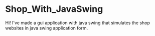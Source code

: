 # Shop_With_JavaSwing
Hi! I've made a gui application with java swing that simulates the shop websites in java swing application form.
